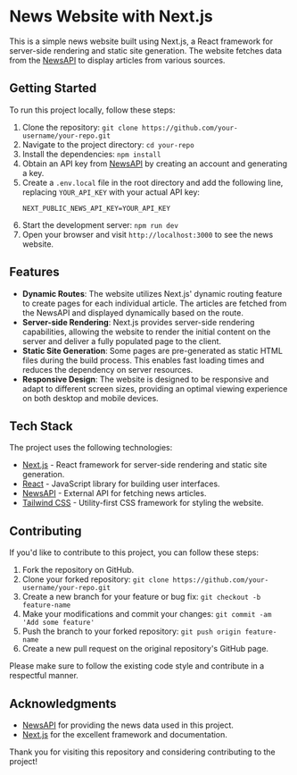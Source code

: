 # News Website with Next.js

This is a simple news website built using Next.js, a React framework for server-side rendering and static site generation. The website fetches data from the [NewsAPI](https://newsapi.org/) to display articles from various sources.

## Getting Started

To run this project locally, follow these steps:

1. Clone the repository: `git clone https://github.com/your-username/your-repo.git`
2. Navigate to the project directory: `cd your-repo`
3. Install the dependencies: `npm install`
4. Obtain an API key from [NewsAPI](https://newsapi.org/) by creating an account and generating a key.
5. Create a `.env.local` file in the root directory and add the following line, replacing `YOUR_API_KEY` with your actual API key:
   ```
   NEXT_PUBLIC_NEWS_API_KEY=YOUR_API_KEY
   ```
6. Start the development server: `npm run dev`
7. Open your browser and visit `http://localhost:3000` to see the news website.

## Features

- **Dynamic Routes**: The website utilizes Next.js' dynamic routing feature to create pages for each individual article. The articles are fetched from the NewsAPI and displayed dynamically based on the route.
- **Server-side Rendering**: Next.js provides server-side rendering capabilities, allowing the website to render the initial content on the server and deliver a fully populated page to the client.
- **Static Site Generation**: Some pages are pre-generated as static HTML files during the build process. This enables fast loading times and reduces the dependency on server resources.
- **Responsive Design**: The website is designed to be responsive and adapt to different screen sizes, providing an optimal viewing experience on both desktop and mobile devices.

## Tech Stack

The project uses the following technologies:

- [Next.js](https://nextjs.org/) - React framework for server-side rendering and static site generation.
- [React](https://reactjs.org/) - JavaScript library for building user interfaces.
- [NewsAPI](https://newsapi.org/) - External API for fetching news articles.
- [Tailwind CSS](https://tailwindcss.com/) - Utility-first CSS framework for styling the website.

## Contributing

If you'd like to contribute to this project, you can follow these steps:

1. Fork the repository on GitHub.
2. Clone your forked repository: `git clone https://github.com/your-username/your-repo.git`
3. Create a new branch for your feature or bug fix: `git checkout -b feature-name`
4. Make your modifications and commit your changes: `git commit -am 'Add some feature'`
5. Push the branch to your forked repository: `git push origin feature-name`
6. Create a new pull request on the original repository's GitHub page.

Please make sure to follow the existing code style and contribute in a respectful manner.


## Acknowledgments

- [NewsAPI](https://newsapi.org/) for providing the news data used in this project.
- [Next.js](https://nextjs.org/) for the excellent framework and documentation.

Thank you for visiting this repository and considering contributing to the project!